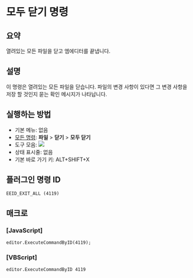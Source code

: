 # 모두 닫기 명령

## 요약

열려있는 모든 파일을 닫고 엠에디터를 끝냅니다.

## 설명

이 명령은 열려있는 모든 파일을 닫습니다. 파일의 변경 사항이 있다면 그 변경 사항을 저장 할 것인지 묻는 확인 메시지가 나타납니다.

## 실행하는 방법

- 기본 메뉴: 없음
- [모든 명령](../tools/all_commands): **파일** \> **닫기**
\> **모두 닫기**
- 도구 모음: ![](../../images/exitall..png)
- 상태 표시줄: 없음
- 기본 바로 가기 키: ALT+SHIFT+X

## 플러그인 명령 ID

```
EEID_EXIT_ALL (4119)
```

## 매크로

### \[JavaScript\]

```
editor.ExecuteCommandByID(4119);
```

### \[VBScript\]

```
editor.ExecuteCommandByID 4119
```
